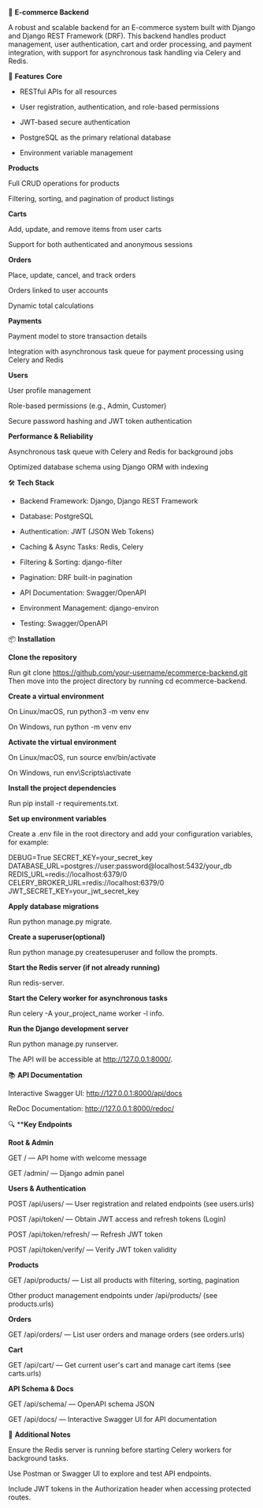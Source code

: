 🛒 **E-commerce Backend**

A robust and scalable backend for an E-commerce system built with Django and Django REST Framework (DRF).
This backend handles product management, user authentication, cart and order processing, and payment integration, with support for asynchronous task handling via Celery and Redis.

🚀 **Features**
**Core**
  - RESTful APIs for all resources

  - User registration, authentication, and role-based permissions

  - JWT-based secure authentication

  - PostgreSQL as the primary relational database

  - Environment variable management

**Products**

Full CRUD operations for products

Filtering, sorting, and pagination of product listings

**Carts**

Add, update, and remove items from user carts

Support for both authenticated and anonymous sessions

**Orders**

Place, update, cancel, and track orders

Orders linked to user accounts

Dynamic total calculations

**Payments**

Payment model to store transaction details

Integration with asynchronous task queue for payment processing using Celery and Redis

**Users**

User profile management

Role-based permissions (e.g., Admin, Customer)

Secure password hashing and JWT token authentication

**Performance & Reliability**

Asynchronous task queue with Celery and Redis for background jobs

Optimized database schema using Django ORM with indexing

🛠️ **Tech Stack**

  - Backend Framework: Django, Django REST Framework

  - Database: PostgreSQL

  - Authentication: JWT (JSON Web Tokens)

  - Caching & Async Tasks: Redis, Celery

  - Filtering & Sorting: django-filter

  - Pagination: DRF built-in pagination

  - API Documentation: Swagger/OpenAPI

  - Environment Management: django-environ

  - Testing: Swagger/OpenAPI

📦 **Installation**

**Clone the repository**

Run git clone https://github.com/your-username/ecommerce-backend.git
Then move into the project directory by running cd ecommerce-backend.

**Create a virtual environment**

On Linux/macOS, run python3 -m venv env

On Windows, run python -m venv env

**Activate the virtual environment**

On Linux/macOS, run source env/bin/activate

On Windows, run env\Scripts\activate

**Install the project dependencies**

Run pip install -r requirements.txt.

**Set up environment variables**

Create a .env file in the root directory and add your configuration variables, for example:

DEBUG=True
SECRET_KEY=your_secret_key
DATABASE_URL=postgres://user:password@localhost:5432/your_db
REDIS_URL=redis://localhost:6379/0
CELERY_BROKER_URL=redis://localhost:6379/0
JWT_SECRET_KEY=your_jwt_secret_key

**Apply database migrations**

Run python manage.py migrate.

**Create a superuser(optional)**

Run python manage.py createsuperuser and follow the prompts.

**Start the Redis server (if not already running)**

Run redis-server.

**Start the Celery worker for asynchronous tasks**

Run celery -A your_project_name worker -l info.

**Run the Django development server**

Run python manage.py runserver.

The API will be accessible at http://127.0.0.1:8000/.

📚 **API Documentation**

Interactive Swagger UI: http://127.0.0.1:8000/api/docs

ReDoc Documentation: http://127.0.0.1:8000/redoc/

🔍 ****Key Endpoints**

**Root & Admin**

GET / — API home with welcome message

GET /admin/ — Django admin panel

**Users & Authentication**

POST /api/users/ — User registration and related endpoints (see users.urls)

POST /api/token/ — Obtain JWT access and refresh tokens (Login)

POST /api/token/refresh/ — Refresh JWT token

POST /api/token/verify/ — Verify JWT token validity

**Products**

GET /api/products/ — List all products with filtering, sorting, pagination

Other product management endpoints under /api/products/ (see products.urls)

**Orders**

GET /api/orders/ — List user orders and manage orders (see orders.urls)

**Cart**

GET /api/cart/ — Get current user's cart and manage cart items (see carts.urls)

**API Schema & Docs**

GET /api/schema/ — OpenAPI schema JSON

GET /api/docs/ — Interactive Swagger UI for API documentation

🧩 **Additional Notes**

Ensure the Redis server is running before starting Celery workers for background tasks.

Use Postman or Swagger UI to explore and test API endpoints.

Include JWT tokens in the Authorization header when accessing protected routes.
